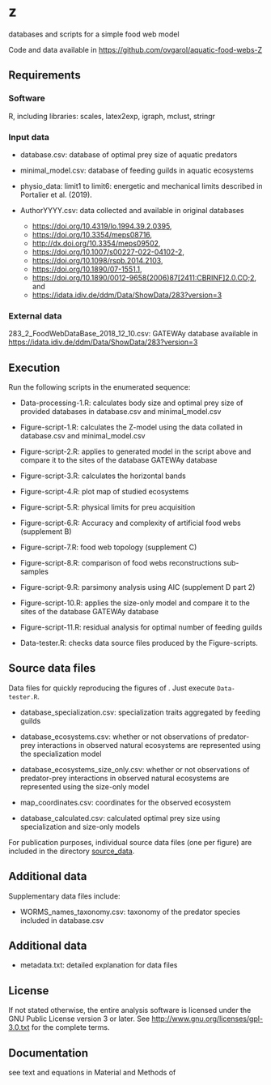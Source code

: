 # z
databases and scripts for a simple food web model

Code and data available in https://github.com/ovgarol/aquatic-food-webs-Z

## Requirements
### Software
  R, including libraries: scales, latex2exp, igraph, mclust, stringr

### Input data
  - database.csv: database of optimal prey size of aquatic predators
  
  - minimal_model.csv: database of feeding guilds in aquatic ecosystems

  - physio_data: limit1 to limit6: energetic and mechanical limits described in Portalier et al. (2019). 

  - AuthorYYYY.csv: data collected and available in original databases
    -  https://doi.org/10.4319/lo.1994.39.2.0395,
    -  https://doi.org/10.3354/meps08716,
    -  http://dx.doi.org/10.3354/meps09502,
    -  https://doi.org/10.1007/s00227-022-04102-2,
    -  https://doi.org/10.1098/rspb.2014.2103,
    -  https://doi.org/10.1890/07-1551.1,
    -  https://doi.org/10.1890/0012-9658(2006)87[2411:CBRINF]2.0.CO;2, and
    -  https://idata.idiv.de/ddm/Data/ShowData/283?version=3

### External data
  283_2_FoodWebDataBase_2018_12_10.csv: GATEWAy database available in https://idata.idiv.de/ddm/Data/ShowData/283?version=3

## Execution
Run the following scripts in the enumerated sequence:

- Data-processing-1.R: calculates body size and optimal prey size of provided databases in database.csv and minimal_model.csv 

- Figure-script-1.R: calculates the Z-model using the data collated in database.csv and minimal_model.csv

- Figure-script-2.R: applies to generated model in the script above and compare it to the sites of the database GATEWAy database  

- Figure-script-3.R: calculates the horizontal bands

- Figure-script-4.R: plot map of studied ecosystems

- Figure-script-5.R: physical limits for preu acquisition

- Figure-script-6.R: Accuracy and complexity of artificial food webs (supplement B)

- Figure-script-7.R: food web topology (supplement C)

- Figure-script-8.R: comparison of food webs reconstructions sub-samples

- Figure-script-9.R: parsimony analysis using AIC (supplement D part 2)

- Figure-script-10.R: applies the size-only model and compare it to the sites of the database GATEWAy database  

- Figure-script-11.R: residual analysis for optimal number of feeding guilds

- Data-tester.R: checks data source files produced by the Figure-scripts.


## Source data files
Data files for quickly reproducing the figures of .
Just execute `Data-tester.R`.

  - database_specialization.csv: specialization traits aggregated by feeding guilds

  - database_ecosystems.csv: whether or not observations of predator-prey interactions in observed natural ecosystems are represented using the specialization model

  - database_ecosystems_size_only.csv: whether or not observations of predator-prey interactions in observed natural ecosystems are represented using the size-only model

  - map_coordinates.csv: coordinates for the observed ecosystem

  - database_calculated.csv: calculated optimal prey size using specialization and size-only models

For publication purposes, individual source data files (one per figure) are included in the directory [source_data](https://github.com/ovgarol/aquatic-food-webs-Z/tree/main/source_data).


## Additional data

Supplementary data files include:

  - WORMS_names_taxonomy.csv: taxonomy of the predator species included in database.csv


## Additional data

  - metadata.txt: detailed explanation for data files


## License
If not stated otherwise, the entire analysis software is licensed under
  the GNU Public License version 3 or later.
  See <http://www.gnu.org/licenses/gpl-3.0.txt> for the complete terms.

## Documentation
  see text and equations in Material and Methods of 
